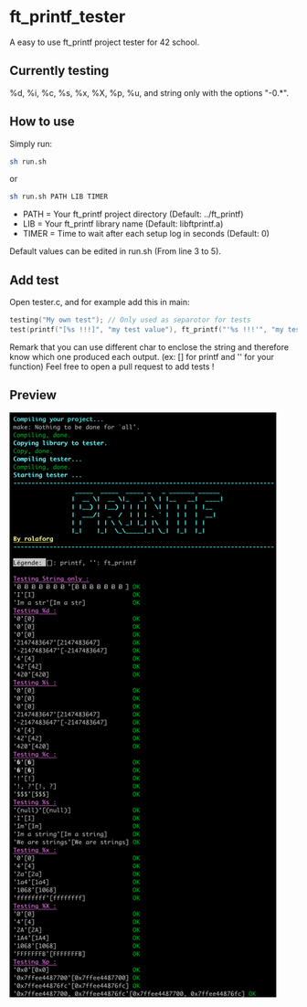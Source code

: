 # ft_printf_tester

A easy to use ft_printf project tester for 42 school.

## Currently testing

%d, %i, %c, %s, %x, %X, %p, %u, and string only with the options "-0.*".

## How to use

Simply run:

``` bash
sh run.sh
```

or

``` bash
sh run.sh PATH LIB TIMER
```

- PATH = Your ft_printf project directory (Default: ../ft_printf)
- LIB = Your ft_printf library name (Default: libftprintf.a)
- TIMER = Time to wait after each setup log in seconds (Default: 0)

Default values can be edited in run.sh (From line 3 to 5).

## Add test

Open tester.c, and for example add this in main:

```c
testing("My own test"); // Only used as separotor for tests
test(printf("[%s !!!]", "my test value"), ft_printf("'%s !!!'", "my test value")); // Real test
```

Remark that you can use different char to enclose the string and therefore know which one produced each output. (ex: [] for printf and '' for your function)
Feel free to open a pull request to add tests !

## Preview

![Screen Shot](https://github.com/romslf/ft_printf_tester/blob/master/screenshot.PNG?raw=true)
